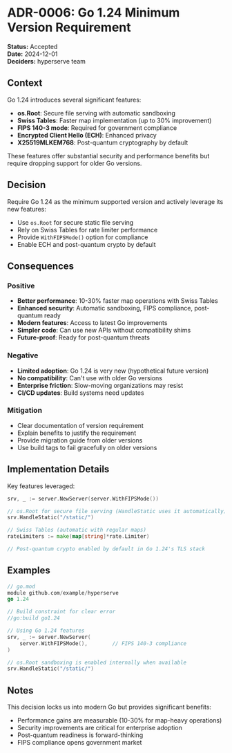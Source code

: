 # ADR-0006: Go 1.24 Minimum Version Requirement

**Status:** Accepted  
**Date:** 2024-12-01  
**Deciders:** hyperserve team  

## Context

Go 1.24 introduces several significant features:
- **os.Root**: Secure file serving with automatic sandboxing
- **Swiss Tables**: Faster map implementation (up to 30% improvement)
- **FIPS 140-3 mode**: Required for government compliance
- **Encrypted Client Hello (ECH)**: Enhanced privacy
- **X25519MLKEM768**: Post-quantum cryptography by default

These features offer substantial security and performance benefits but require dropping support for older Go versions.

## Decision

Require Go 1.24 as the minimum supported version and actively leverage its new features:
- Use `os.Root` for secure static file serving
- Rely on Swiss Tables for rate limiter performance
- Provide `WithFIPSMode()` option for compliance
- Enable ECH and post-quantum crypto by default

## Consequences

### Positive
- **Better performance**: 10-30% faster map operations with Swiss Tables
- **Enhanced security**: Automatic sandboxing, FIPS compliance, post-quantum ready
- **Modern features**: Access to latest Go improvements
- **Simpler code**: Can use new APIs without compatibility shims
- **Future-proof**: Ready for post-quantum threats

### Negative
- **Limited adoption**: Go 1.24 is very new (hypothetical future version)
- **No compatibility**: Can't use with older Go versions
- **Enterprise friction**: Slow-moving organizations may resist
- **CI/CD updates**: Build systems need updates

### Mitigation
- Clear documentation of version requirement
- Explain benefits to justify the requirement
- Provide migration guide from older versions
- Use build tags to fail gracefully on older versions

## Implementation Details

Key features leveraged:
```go
srv, _ := server.NewServer(server.WithFIPSMode())

// os.Root for secure file serving (HandleStatic uses it automatically)
srv.HandleStatic("/static/")

// Swiss Tables (automatic with regular maps)
rateLimiters := make(map[string]*rate.Limiter)

// Post-quantum crypto enabled by default in Go 1.24's TLS stack
```

## Examples

```go
// go.mod
module github.com/example/hyperserve
go 1.24

// Build constraint for clear error
//go:build go1.24

// Using Go 1.24 features
srv, _ := server.NewServer(
    server.WithFIPSMode(),        // FIPS 140-3 compliance
)

// os.Root sandboxing is enabled internally when available
srv.HandleStatic("/static/")
```

## Notes

This decision locks us into modern Go but provides significant benefits:
- Performance gains are measurable (10-30% for map-heavy operations)
- Security improvements are critical for enterprise adoption
- Post-quantum readiness is forward-thinking
- FIPS compliance opens government market
